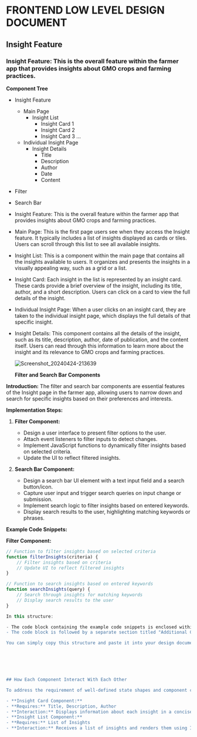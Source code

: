 # FRONTEND LOW LEVEL DESIGN DOCUMENT
## Insight Feature

### Insight Feature: This is the overall feature within the farmer app that provides insights about GMO crops and farming practices.
**Component Tree**

- Insight Feature
  - Main Page
    - Insight List
      - Insight Card 1
      - Insight Card 2
      - Insight Card 3
      ...
  - Individual Insight Page
    - Insight Details
      - Title
      - Description
      - Author
      - Date
      - Content
- Filter
- Search Bar
- Insight Feature: This is the overall feature within the farmer app that provides insights about GMO crops and farming practices.
- Main Page: This is the first page users see when they access the Insight feature. It typically includes a list of insights displayed as cards or tiles. Users can scroll through this list to see all available insights.
- Insight List: This is a component within the main page that contains all the insights available to users. It organizes and presents the insights in a visually appealing way, such as a grid or a list.
- Insight Card: Each insight in the list is represented by an insight card. These cards provide a brief overview of the insight, including its title, author, and a short description. Users can click on a card to view the full details of the insight.
- Individual Insight Page: When a user clicks on an insight card, they are taken to the individual insight page, which displays the full details of that specific insight.
- Insight Details: This component contains all the details of the insight, such as its title, description, author, date of publication, and the content itself. Users can read through this information to learn more about the insight and its relevance to GMO crops and farming practices.

  ![Screenshot_20240424-213639](https://github.com/Kosiso123/Readme/assets/150237235/40872fb2-bc73-4da9-932d-d3dbd7501c1d)


  **Filter and Search Bar Components**

**Introduction:**
The filter and search bar components are essential features of the Insight page in the farmer app, allowing users to narrow down and search for specific insights based on their preferences and interests.

**Implementation Steps:**

1. **Filter Component:**
   - Design a user interface to present filter options to the user.
   - Attach event listeners to filter inputs to detect changes.
   - Implement JavaScript functions to dynamically filter insights based on selected criteria.
   - Update the UI to reflect filtered insights.

2. **Search Bar Component:**
   - Design a search bar UI element with a text input field and a search button/icon.
   - Capture user input and trigger search queries on input change or submission.
   - Implement search logic to filter insights based on entered keywords.
   - Display search results to the user, highlighting matching keywords or phrases.


**Example Code Snippets:**

**Filter Component:**
```javascript
// Function to filter insights based on selected criteria
function filterInsights(criteria) {
    // Filter insights based on criteria
    // Update UI to reflect filtered insights
}

// Function to search insights based on entered keywords
function searchInsights(query) {
    // Search through insights for matching keywords
    // Display search results to the user
}

In this structure:

- The code block containing the example code snippets is enclosed within triple backticks (\`\`\`). This denotes the start and end of the code block.
- The code block is followed by a separate section titled "Additional Content:" where you can add any additional text or content without enclosing it within backticks. This ensures that the additional content is not interpreted as part of the code block.

You can simply copy this structure and paste it into your design document. Let me know if you need further clarification!




    

## How Each Component Interact With Each Other

To address the requirement of well-defined state shapes and component contracts for the Insight feature, we need to outline the specific information each component will require and how they will interact with each other. Here's how we can define this for the Insight feature:

- **Insight Card Component:**
- **Requires:** Title, Description, Author
- **Interaction:** Displays information about each insight in a concise fo  rmat.
- **Insight List Component:**
- **Requires:** List of Insights
- **Interaction:** Receives a list of insights and renders them using Insight Card components.
